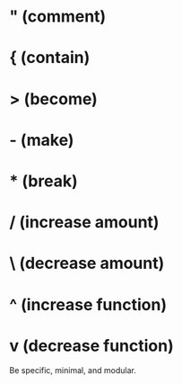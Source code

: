 # " (comment)
 
# { (contain)
 
# > (become)
 
# - (make)
 
# * (break)
 
# / (increase amount)
 
# \ (decrease amount)
 
# ^ (increase function)
 
# v (decrease function)

Be specific, minimal, and modular.
